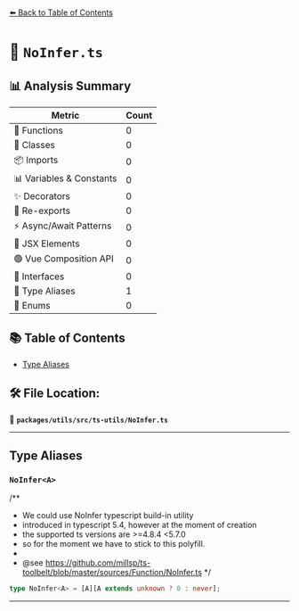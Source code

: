 [⬅️ Back to Table of Contents](../../../../index.md)

# 📄 `NoInfer.ts`

## 📊 Analysis Summary

| Metric | Count |
|--------|-------|
| 🔧 Functions | 0 |
| 🧱 Classes | 0 |
| 📦 Imports | 0 |
| 📊 Variables & Constants | 0 |
| ✨ Decorators | 0 |
| 🔄 Re-exports | 0 |
| ⚡ Async/Await Patterns | 0 |
| 💠 JSX Elements | 0 |
| 🟢 Vue Composition API | 0 |
| 📐 Interfaces | 0 |
| 📑 Type Aliases | 1 |
| 🎯 Enums | 0 |

## 📚 Table of Contents

- [Type Aliases](#type-aliases)

## 🛠️ File Location:
📂 **`packages/utils/src/ts-utils/NoInfer.ts`**


---

## Type Aliases

### `NoInfer<A>`

/**
 * We could use NoInfer typescript build-in utility
 * introduced in typescript 5.4, however at the moment of creation
 * the supported ts versions are >=4.8.4 <5.7.0
 * so for the moment we have to stick to this polyfill.
 *
 * @see https://github.com/millsp/ts-toolbelt/blob/master/sources/Function/NoInfer.ts
 */

```ts
type NoInfer<A> = [A][A extends unknown ? 0 : never];
```


---